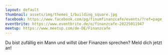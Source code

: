```yaml
---
layout: default
thumbnail: assets/img/themes_1/building_square.jpg
facebook: https://www.facebook.com/pg/finumfinanzcafe/events/?ref=page_internal
eventbrite: https://www.eventbrite.de/o/finanzcafe-20225011947
meetup: https://www.meetup.com/de-DE/Finanzcafe
---
```


Du bist zufällig ein Mann und willst über Finanzen sprechen? Meld dich jetzt an!
